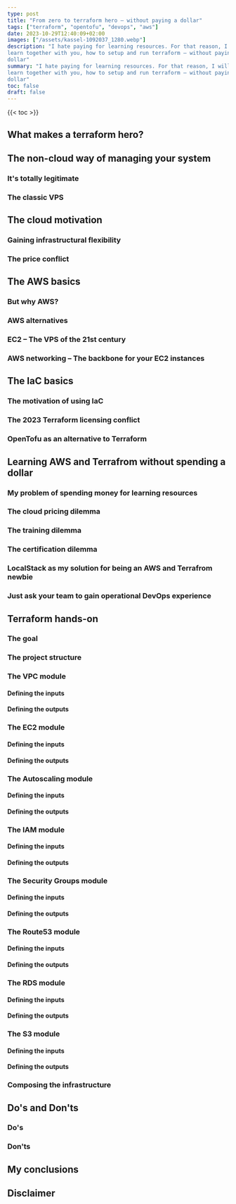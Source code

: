 ```yaml
---
type: post
title: "From zero to terraform hero – without paying a dollar"
tags: ["terraform", "opentofu", "devops", "aws"]
date: 2023-10-29T12:40:09+02:00
images: ["/assets/kassel-1092037_1280.webp"]
description: "I hate paying for learning resources. For that reason, I will
learn together with you, how to setup and run terraform – without paying a
dollar"
summary: "I hate paying for learning resources. For that reason, I will
learn together with you, how to setup and run terraform – without paying a
dollar"
toc: false
draft: false
---
```


{{< toc >}}

## What makes a terraform hero?

## The non-cloud way of managing your system
### It's totally legitimate
### The classic VPS

## The cloud motivation
### Gaining infrastructural flexibility
### The price conflict

## The AWS basics
### But why AWS?
### AWS alternatives
### EC2 – The VPS of the 21st century
### AWS networking – The backbone for your EC2 instances

## The IaC basics
### The motivation of using IaC
### The 2023 Terraform licensing conflict
### OpenTofu as an alternative to Terraform

## Learning AWS and Terrafrom without spending a dollar
### My problem of spending money for learning resources
### The cloud pricing dilemma
### The training dilemma
### The certification dilemma
### LocalStack as my solution for being an AWS and Terrafrom newbie
### Just ask your team to gain operational DevOps experience

## Terraform hands-on
### The goal
### The project structure
### The VPC module
#### Defining the inputs
#### Defining the outputs
### The EC2 module
#### Defining the inputs
#### Defining the outputs
### The Autoscaling module
#### Defining the inputs
#### Defining the outputs
### The IAM module
#### Defining the inputs
#### Defining the outputs
### The Security Groups module
#### Defining the inputs
#### Defining the outputs
### The Route53 module
#### Defining the inputs
#### Defining the outputs
### The RDS module
#### Defining the inputs
#### Defining the outputs
### The S3 module
#### Defining the inputs
#### Defining the outputs
### Composing the infrastructure

## Do's and Don'ts
### Do's
### Don'ts

## My conclusions

## Disclaimer

